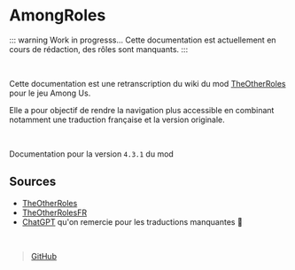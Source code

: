 # AmongRoles

::: warning Work in progresss...
Cette documentation est actuellement en cours de rédaction, des rôles sont manquants.
:::

<br>

Cette documentation est une retranscription du wiki du mod [TheOtherRoles](https://github.com/TheOtherRolesAU/TheOtherRoles) pour le jeu Among Us.

Elle a pour objectif de rendre la navigation plus accessible en combinant notamment une traduction française et la version originale.

<br>

Documentation pour la version `4.3.1` du mod

## Sources

* [TheOtherRoles](https://github.com/TheOtherRolesAU/TheOtherRoles)
* [TheOtherRolesFR](https://github.com/omega7711/TheOtherRolesFR)
* [ChatGPT](https://chat.openai.com) qu'on remercie pour les traductions manquantes 🙏

<br>

> [GitHub](https://github.com/Erpriex/AmongRoles)